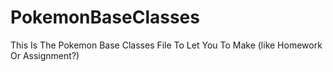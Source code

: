 # PokemonBaseClasses
This Is The Pokemon Base Classes File To Let You To Make (like Homework Or Assignment?)
